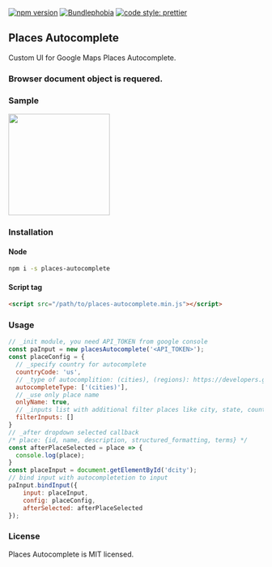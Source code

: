 [![npm version](https://img.shields.io/npm/v/places-autocomplete.svg?style=flat)](https://www.npmjs.com/package/places-autocomplete) [![Bundlephobia](https://badgen.net/bundlephobia/minzip/places-autocomplete)](https://bundlephobia.com/result?p=places-autocomplete) [![code style: prettier](https://img.shields.io/badge/code_style-prettier-ff69b4.svg?style=flat-square)](https://github.com/prettier/prettier)

## Places Autocomplete

Custom UI for Google Maps Places Autocomplete.

### Browser document object is requered.

### Sample
<img src="https://raw.githubusercontent.com/rgbutov/places-autocomplete/master/sample/sample.png" height="200">

### Installation
#### Node
```bash
npm i -s places-autocomplete
```
#### Script tag
```html
<script src="/path/to/places-autocomplete.min.js"></script>
```

### Usage
```js
// _init module, you need API_TOKEN from google console
const paInput = new placesAutocomplete('<API_TOKEN>');
const placeConfig = {
  // _specify country for autocomplete
  countryCode: 'us',
  // _type of autocomplition: (cities), (regions): https://developers.google.com/maps/documentation/javascript/places-autocomplete
  autocompleteType: ['(cities)'],
  // _use only place name
  onlyName: true,
  // _inputs list with additional filter places like city, state, country
  filterInputs: []
} 
// _after dropdown selected callback
/* place: {id, name, description, structured_formatting, terms} */
const afterPlaceSelected = place => {
  console.log(place);
}
const placeInput = document.getElementById('dcity');
// bind input with autocompletetion to input
paInput.bindInput({
    input: placeInput, 
    config: placeConfig,
    afterSelected: afterPlaceSelected
});
```

### License
Places Autocomplete is MIT licensed.
